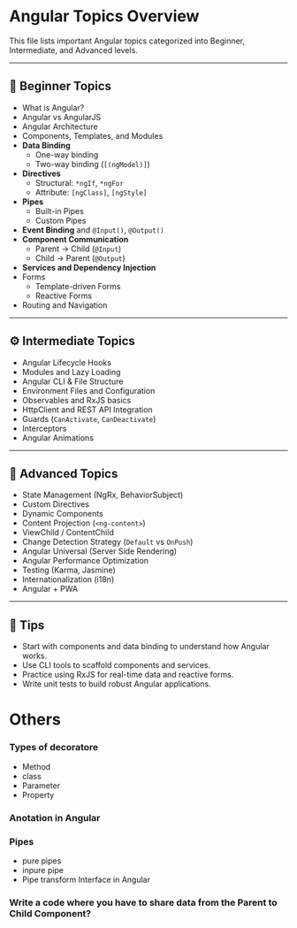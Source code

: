 # Angular Topics Overview

This file lists important Angular topics categorized into Beginner, Intermediate, and Advanced levels.

---

## 🌱 Beginner Topics

- What is Angular?
- Angular vs AngularJS
- Angular Architecture
- Components, Templates, and Modules
- **Data Binding**
  - One-way binding
  - Two-way binding (`[(ngModel)]`)
- **Directives**
  - Structural: `*ngIf`, `*ngFor`
  - Attribute: `[ngClass]`, `[ngStyle]`
- **Pipes**
  - Built-in Pipes
  - Custom Pipes
- **Event Binding** and `@Input()`, `@Output()`
- **Component Communication**
  - Parent → Child (`@Input`)
  - Child → Parent (`@Output`)
- **Services and Dependency Injection**
- Forms
  - Template-driven Forms
  - Reactive Forms
- Routing and Navigation

---

## ⚙️ Intermediate Topics

- Angular Lifecycle Hooks
- Modules and Lazy Loading
- Angular CLI & File Structure
- Environment Files and Configuration
- Observables and RxJS basics
- HttpClient and REST API Integration
- Guards (`CanActivate`, `CanDeactivate`)
- Interceptors
- Angular Animations

---

## 🔧 Advanced Topics

- State Management (NgRx, BehaviorSubject)
- Custom Directives
- Dynamic Components
- Content Projection (`<ng-content>`)
- ViewChild / ContentChild
- Change Detection Strategy (`Default` vs `OnPush`)
- Angular Universal (Server Side Rendering)
- Angular Performance Optimization
- Testing (Karma, Jasmine)
- Internationalization (i18n)
- Angular + PWA

---

## 📌 Tips

- Start with components and data binding to understand how Angular works.
- Use CLI tools to scaffold components and services.
- Practice using RxJS for real-time data and reactive forms.
- Write unit tests to build robust Angular applications.

# Others
### Types of decoratore
- Method 
- class
- Parameter
- Property

### Anotation in Angular

### Pipes
- pure pipes
- inpure pipe
- Pipe transform Interface in Angular

### Write a code where you have to share data from the Parent to Child Component?
